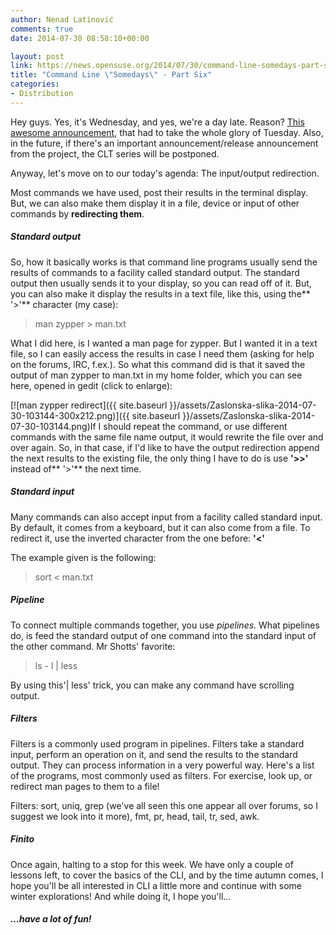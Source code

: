 ```yaml
---
author: Nenad Latinović
comments: true
date: 2014-07-30 08:58:10+00:00

layout: post
link: https://news.opensuse.org/2014/07/30/command-line-somedays-part-six/
title: "Command Line \"Somedays\" - Part Six"
categories:
- Distribution
---
```

Hey guys. Yes, it's Wednesday, and yes, we're a day late. Reason? [This awesome announcement](https://news.opensuse.org/2014/07/29/factory-rolling-release/), that had to take the whole glory of Tuesday. Also, in the future, if there's an important announcement/release announcement from the project, the CLT series will be postponed.

Anyway, let's move on to our today's agenda: The input/output redirection.

<!-- more -->

Most commands we have used, post their results in the terminal display. But, we can also make them display it in a file, device or input of other commands by **redirecting them**.


##### Standard output


So, how it basically works is that command line programs usually send the results of commands to a facility called standard output. The standard output then usually sends it to your display, so you can read off of it. But, you can also make it display the results in a text file, like this, using the** '>'** character (my case):


<blockquote>man zypper > man.txt</blockquote>


What I did here, is I wanted a man page for zypper. But I wanted it in a text file, so I can easily access the results in case I need them (asking for help on the forums, IRC, f.ex.). So what this command did is that it saved the output of man zypper to man.txt in my home folder, which you can see here, opened in gedit (click to enlarge):

[![man zypper redirect]({{ site.baseurl }}/assets/Zaslonska-slika-2014-07-30-103144-300x212.png)]({{ site.baseurl }}/assets/Zaslonska-slika-2014-07-30-103144.png)If I should repeat the command, or use different commands with the same file name output, it would rewrite the file over and over again. So, in that case, if I'd like to have the output redirection append the next results to the existing file, the only thing I have to do is use **'>>'** instead of** '>'** the next time.


##### Standard input


Many commands can also accept input from a facility called standard input. By default, it comes from a keyboard, but it can also come from a file. To redirect it, use the inverted character from the one before: **'<'**

The example given is the following:


<blockquote>sort < man.txt</blockquote>





##### Pipeline


To connect multiple commands together, you use _pipelines_. What pipelines do, is feed the standard output of one command into the standard input of the other command. Mr Shotts' favorite:


<blockquote>ls - l | less</blockquote>


By using this'| less' trick, you can make any command have scrolling output.


##### Filters


Filters is a commonly used program in pipelines. Filters take a standard input, perform an operation on it, and send the results to the standard output. They can process information in a very powerful way. Here's a list of the programs, most commonly used as filters. For exercise, look up, or redirect man pages to them to a file!

Filters: sort, uniq, grep (we've all seen this one appear all over forums, so I suggest we look into it more), fmt, pr, head, tail, tr, sed, awk.


##### Finito


Once again, halting to a stop for this week. We have only a couple of lessons left, to cover the basics of the CLI, and by the time autumn comes, I hope you'll be all interested in CLI a little more and continue with some winter explorations! And while doing it, I hope you'll...


##### ...have a lot of fun!

		
